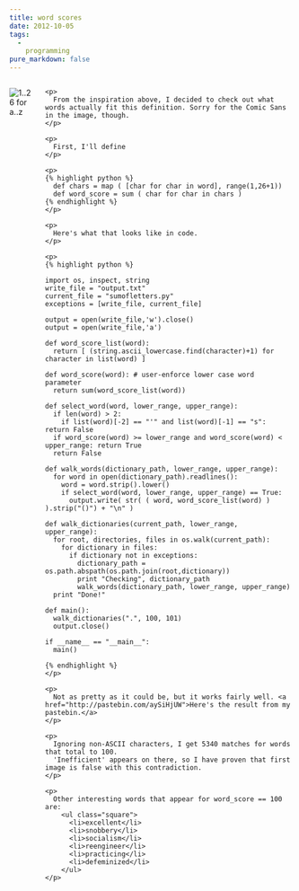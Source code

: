 ```yaml
---
title: word scores
date: 2012-10-05
tags:
  -
    programming
pure_markdown: false
---
```


<div class="container">
  <div class="sixteen columns">
    <p>
     <img src="http://i.imgur.com/OBg92.jpg" alt="1..26 for a..z" class="scale-with-grid" />
    </p>

    <p>
      From the inspiration above, I decided to check out what words actually fit this definition. Sorry for the Comic Sans in the image, though.
    </p>

    <p>
      First, I'll define
    </p>

    <p>
    {% highlight python %}
      def chars = map ( [char for char in word], range(1,26+1))
      def word_score = sum ( char for char in chars )
    {% endhighlight %}
    </p>

    <p>
      Here's what that looks like in code.
    </p>

    <p>
    {% highlight python %}

    import os, inspect, string
    write_file = "output.txt"
    current_file = "sumofletters.py"
    exceptions = [write_file, current_file]

    output = open(write_file,'w').close()
    output = open(write_file,'a')

    def word_score_list(word):
      return [ (string.ascii_lowercase.find(character)+1) for character in list(word) ]

    def word_score(word): # user-enforce lower case word parameter
      return sum(word_score_list(word))

    def select_word(word, lower_range, upper_range):
      if len(word) > 2:
        if list(word)[-2] == "'" and list(word)[-1] == "s": return False
      if word_score(word) >= lower_range and word_score(word) < upper_range: return True
      return False

    def walk_words(dictionary_path, lower_range, upper_range):
      for word in open(dictionary_path).readlines():
        word = word.strip().lower()
        if select_word(word, lower_range, upper_range) == True:
          output.write( str( ( word, word_score_list(word) ) ).strip("()") + "\n" )

    def walk_dictionaries(current_path, lower_range, upper_range):
      for root, directories, files in os.walk(current_path):
        for dictionary in files:
          if dictionary not in exceptions:
            dictionary_path = os.path.abspath(os.path.join(root,dictionary))
            print "Checking", dictionary_path
            walk_words(dictionary_path, lower_range, upper_range)
      print "Done!"

    def main():
      walk_dictionaries(".", 100, 101)
      output.close()

    if __name__ == "__main__":
      main()

    {% endhighlight %}
    </p>

    <p>
      Not as pretty as it could be, but it works fairly well. <a href="http://pastebin.com/aySiHjUW">Here's the result from my pastebin.</a>
    </p>

    <p>
      Ignoring non-ASCII characters, I get 5340 matches for words that total to 100.
      'Inefficient' appears on there, so I have proven that first image is false with this contradiction.
    </p>

    <p>
      Other interesting words that appear for word_score == 100 are:
        <ul class="square">
          <li>excellent</li>
          <li>snobbery</li>
          <li>socialism</li>
          <li>reengineer</li>
          <li>practicing</li>
          <li>defeminized</li>
        </ul>
    </p>
  </div>
</div>
